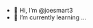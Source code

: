 - 👋 Hi, I’m @joesmart3
- 🌱 I’m currently learning ...

<!---
joesmart3/joesmart3 is a ✨ special ✨ repository because its `README.md` (this file) appears on your GitHub profile.
You can click the Preview link to take a look at your changes.
--->
